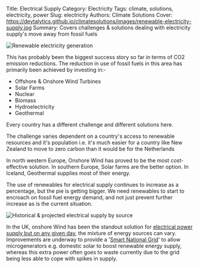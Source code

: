Title: Electrical Supply
Category: Electricity
Tags: climate, solutions, electricity, power
Slug: electricity
Authors: Climate Solutions
Cover: https://deytalytics.github.io/climatesolutions/images/renewable-electricity-supply.jpg
Summary: Covers challenges & solutions dealing with electricity supply's move away from fossil fuels

![Renewable electricity generation](https://deytalytics.github.io/climatesolutions/images/renewable-electricity-supply.jpg)

This has probably been the biggest success story so far in terms of CO2 emission reductions.
The reduction in use of fossil fuels in this area has primarily been achieved by investing in:-

* Offshore & Onshore Wind Turbines
* Solar Farms
* Nuclear
* Biomass
* Hydroelectricity
* Geothermal

Every country has a different challenge and different solutions here. 

The challenge varies dependent on a country's access to renewable resources and it's population i.e. it's much easier for a country like New Zealand to move to zero carbon than it would be for the Netherlands 

In north western Europe, Onshore Wind has proved to be the most cost-effective solution. In southern Europe, Solar farms are the better option. 
In Iceland, Geothermal supplies most of their energy. 

The use of renewables for electrical supply continues to increase as a percentage, but the pie is getting bigger. We need renewables to start to encroach on fossil fuel energy demand, and not just prevent further increase as is the current situation.

![Historical & projected electrical supply by source](https://deytalytics.github.io/climatesolutions/images/world-net-electricity-generation.jpg)

In the UK, onshore Wind has been the standout solution for [electrical power supply but on any given day](https://www.energydashboard.co.uk/live), the mixture of energy sources can vary.
Improvements are underway to provide a '[Smart National Grid](https://www.thegreenage.co.uk/tech/features-of-smart-grid/)' to allow microgenerators e.g. domestic solar to boost renewable energy supply, whereas this extra power often goes to waste currently due to the grid being less able to cope with spikes in supply.
